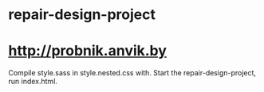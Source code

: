 # repair-design-project
# http://probnik.anvik.by
Compile style.sass in style.nested.css with.
Start the repair-design-project, run index.html.
